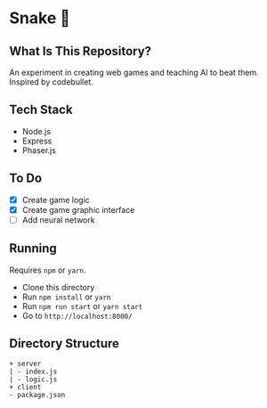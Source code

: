 # Snake :snake:
## What Is This Repository?
An experiment in creating web games and teaching AI to beat them. Inspired by codebullet.
## Tech Stack
- Node.js
- Express
- Phaser.js
## To Do
- [x] Create game logic
- [x] Create game graphic interface
- [ ] Add neural network
## Running
Requires `npm` or `yarn`.
- Clone this directory
- Run `npm install` or `yarn`
- Run `npm run start` or `yarn start`
- Go to `http://localhost:8000/`
## Directory Structure
```
+ server
| - index.js
| - logic.js
+ client
- package.json
```
